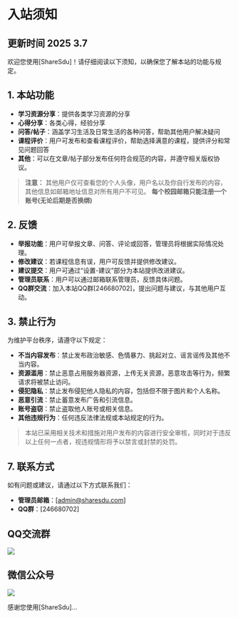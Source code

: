 # 入站须知

## 更新时间 2025 3.7

欢迎您使用[ShareSdu]！请仔细阅读以下须知，以确保您了解本站的功能与规定。

## 1. 本站功能  
- **学习资源分享**：提供各类学习资源的分享
- **心得分享**：各类心得，经验分享  
- **问答/帖子**：涵盖学习生活及日常生活的各种问答，帮助其他用户解决疑问  
- **课程评价**：用户可发布和查看课程评价，帮助选择满意的课程，提供评分和常见问题回答
- **其他**：可以在文章/帖子部分发布任何符合规范的内容，并遵守相关版权协议。
> **注意：**  其他用户仅可查看您的个人头像，用户名以及你自行发布的内容，其他信息如邮箱地址信息对所有用户不可见。
> **每个校园邮箱只能注册一个账号(无论后期是否换绑)**  


## 2. 反馈  
- **举报功能**：用户可举报文章、问答、评论或回答，管理员将根据实际情况处理。
- **修改建议**：若课程信息有误，用户可反馈并提供修改建议。
- **建议提交**：用户可通过“设置-建议”部分为本站提供改进建议。
- **管理员联系**：用户可以通过邮箱联系管理员，反馈具体问题。
- **QQ群交流**：加入本站QQ群[246680702]，提出问题与建议，与其他用户互动。

## 3. 禁止行为  
为维护平台秩序，请遵守以下规定：
- **不当内容发布**：禁止发布政治敏感、色情暴力、挑起对立、谣言谣传及其他不当内容。
- **资源滥用**：禁止恶意占用服务器资源，上传无关资源，恶意攻击等行为，频繁请求将被禁止访问。
- **侵犯隐私**：禁止发布侵犯他人隐私的内容，包括但不限于图片和个人名称。
- **恶意引流**：禁止蓄意发布广告和引流信息。
- **账号盗窃**：禁止盗取他人账号或相关信息。
- **其他违规行为**：任何违反法律法规或本站规定的行为。

> 本站已采用相关技术和措施对用户发布的内容进行安全审核，同时对于违反以上任何一点者，视违规情形将予以禁言或封禁的处罚。  

## 7. 联系方式  
如有问题或建议，请通过以下方式联系我们：
- **管理员邮箱**：[admin@sharesdu.com]
- **QQ群**：[246680702]

## QQ交流群  
![](https://sharesdu.com/qq_img/group_qr.png)    

## 微信公众号  
![](https://sharesdu.com/wechat/wechat_qr.jpg)     

感谢您使用[ShareSdu]...  